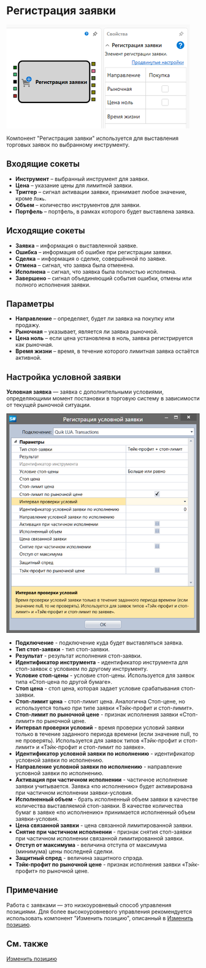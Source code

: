 # Регистрация заявки

![Designer Position opening 00](../../../../../../images/designer_position_opening_00.png)

Компонент "Регистрация заявки" используется для выставления торговых заявок по выбранному инструменту.

## Входящие сокеты

- **Инструмент** – выбранный инструмент для заявки.
- **Цена** – указание цены для лимитной заявки.
- **Триггер** – сигнал активации заявки, принимает любое значение, кроме `Ложь`.
- **Объем** – количество инструментов для заявки.
- **Портфель** – портфель, в рамках которого будет выставлена заявка.

## Исходящие сокеты

- **Заявка** – информация о выставленной заявке.
- **Ошибка** – информация об ошибке при регистрации заявки.
- **Сделка** – информация о сделке, совершённой по заявке.
- **Отмена** – сигнал, что заявка была отменена.
- **Исполнена** – сигнал, что заявка была полностью исполнена.
- **Завершено** – сигнал объединяющий события ошибки, отмены или полного исполнения заявки.

## Параметры

- **Направление** – определяет, будет ли заявка на покупку или продажу.
- **Рыночная** – указывает, является ли заявка рыночной.
- **Цена ноль** – если цена установлена в ноль, заявка регистрируется как рыночная.
- **Время жизни** – время, в течение которого лимитная заявка остаётся активной.

## Настройка условной заявки

**Условная заявка** — заявка с дополнительными условиями, определяющими момент постановки в торговую систему в зависимости от текущей рыночной ситуации.

![Designer Conditional Application](../../../../../../images/designer_conditional_application.png)

- **Подключение** \- подключение куда будет выставляться заявка.
- **Тип стоп\-заявки** \- тип стоп\-заявки.
- **Результат** \- результат исполнения стоп\-заявки.
- **Идентификатор инструмента** \- идентификатор инструмента для стоп\-заявок с условием по другому инструменту.
- **Условие стоп\-цены** \- условие стоп\-цены. Используется для заявок типа «Стоп\-цена по другой бумаге».
- **Стоп цена** \- стоп цена, которая задает условие срабатывания стоп\-заявки.
- **Стоп\-лимит цена** \- стоп\-лимит цена. Аналогична Стоп\-цене, но используется только при типе заявки «Тэйк\-профит и стоп\-лимит».
- **Стоп\-лимит по рыночной цене** \- признак исполнения заявки «Стоп\-лимит» по рыночной цене.
- **Интервал проверки условий** \- время проверки условий заявки только в течение заданного периода времени (если значение null, то не проверять). Используется для заявок типов «Тэйк\-профит и стоп\-лимит» и «Тэйк\-профит и стоп\-лимит по заявке».
- **Идентификатор условной заявки по исполнению** \- идентификатор условной заявки по исполнению.
- **Направление условной заявки по исполнению** \- направление условной заявки по исполнению.
- **Активация при частичном исполнении** \- частичное исполнение заявки учитывается. Заявка «по исполнению» будет активирована при частичном исполнении заявки\-условия.
- **Исполненный объем** \- брать исполненный объем заявки в качестве количества выставляемой стоп\-заявки. В качестве количества бумаг в заявке «по исполнению» принимается исполненный объем заявки\-условия.
- **Цена связанной заявки** \- цена связанной лимитированной заявки.
- **Снятие при частичном исполнении** \- признак снятия стоп\-заявки при частичном исполнении связанной лимитированной заявки.
- **Отступ от максимума** \- величина отступа от максимума (минимума) цены последней сделки.
- **Защитный спред** \- величина защитного спрэда.
- **Тэйк\-профит по рыночной цене** \- признак исполнения заявки «Тэйк\-профит» по рыночной цене.

## Примечание

Работа с заявками — это низкоуровневый способ управления позициями. Для более высокоуровневого управления рекомендуется использовать компонент "Изменить позицию", описанный в [Изменить позицию](../positions/modify.md).

## См. также

[Изменить позицию](../positions/modify.md)